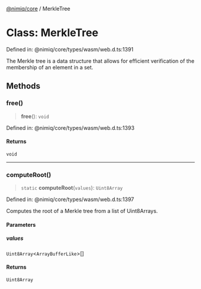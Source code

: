[@nimiq/core](../globals.md) / MerkleTree

# Class: MerkleTree

Defined in: @nimiq/core/types/wasm/web.d.ts:1391

The Merkle tree is a data structure that allows for efficient verification of the membership of an element in a set.

## Methods

### free()

> **free**(): `void`

Defined in: @nimiq/core/types/wasm/web.d.ts:1393

#### Returns

`void`

***

### computeRoot()

> `static` **computeRoot**(`values`): `Uint8Array`

Defined in: @nimiq/core/types/wasm/web.d.ts:1397

Computes the root of a Merkle tree from a list of Uint8Arrays.

#### Parameters

##### values

`Uint8Array`\<`ArrayBufferLike`\>[]

#### Returns

`Uint8Array`
